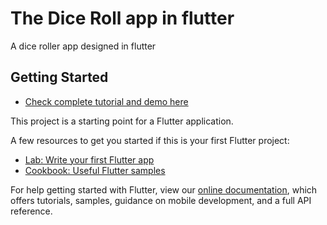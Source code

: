 # The Dice Roll app in flutter

A dice roller app designed in flutter

## Getting Started

- [Check complete tutorial and demo here](http://www.warmodroid.xyz/tutorial/flutter/design-dice-roll-app-in-flutter/)

This project is a starting point for a Flutter application.

A few resources to get you started if this is your first Flutter project:

- [Lab: Write your first Flutter app](https://flutter.dev/docs/get-started/codelab)
- [Cookbook: Useful Flutter samples](https://flutter.dev/docs/cookbook)

For help getting started with Flutter, view our
[online documentation](https://flutter.dev/docs), which offers tutorials,
samples, guidance on mobile development, and a full API reference.
